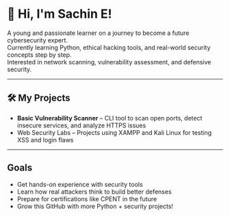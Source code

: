 # 👋 Hi, I'm Sachin E!

A young and passionate learner on a journey to become a future cybersecurity expert.  
Currently learning Python, ethical hacking tools, and real-world security concepts step by step.  
Interested in network scanning, vulnerability assessment, and defensive security.

---

## 🛠️ My Projects
- **Basic Vulnerability Scanner** – CLI tool to scan open ports, detect insecure services, and analyze HTTPS issues  
- Web Security Labs – Projects using XAMPP and Kali Linux for testing XSS and login flaws  

---

## Goals
- Get hands-on experience with security tools  
- Learn how real attackers think to build better defenses  
- Prepare for certifications like CPENT in the future  
- Grow this GitHub with more Python + security projects!

